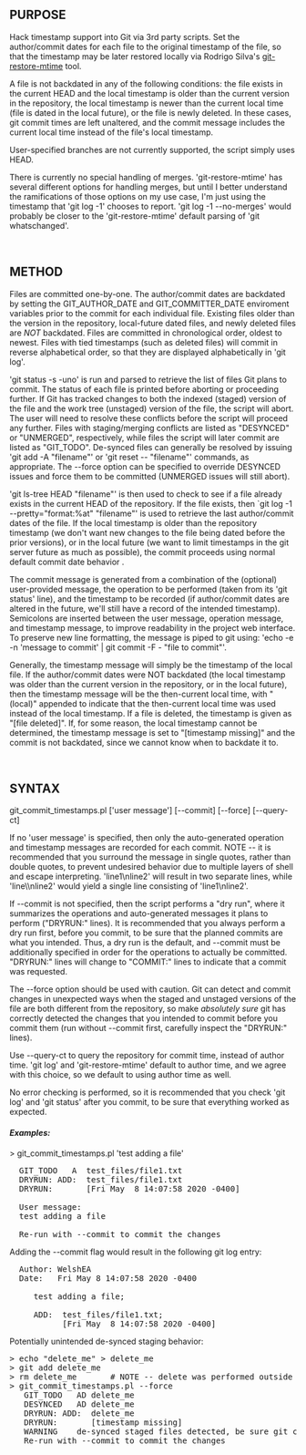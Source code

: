 ## PURPOSE

Hack timestamp support into Git via 3rd party scripts.  Set the author/commit
dates for each file to the original timestamp of the file, so that the
timestamp may be later restored locally via Rodrigo Silva's
[git-restore-mtime](https://github.com/MestreLion/git-tools) tool.

A file is not backdated in any of the following conditions: the file exists in
the current HEAD and the local timestamp is older than the current version in
the repository, the local timestamp is newer than the current local time (file
is dated in the local future), or the file is newly deleted.  In these cases,
git commit times are left unaltered, and the commit message includes the
current local time instead of the file's local timestamp.

User-specified branches are not currently supported, the script simply
uses HEAD.

There is currently no special handling of merges.  'git-restore-mtime' has
several different options for handling merges, but until I better understand
the ramifications of those options on my use case, I'm just using the timestamp
that 'git log -1' chooses to report.  'git log -1 --no-merges' would probably
be closer to the 'git-restore-mtime' default parsing of 'git whatschanged'.

<BR>



## METHOD

Files are committed one-by-one.  The author/commit dates are backdated by
setting the GIT_AUTHOR_DATE and GIT_COMMITTER_DATE enviroment variables prior
to the commit for each individual file.  Existing files older than the version
in the repository, local-future dated files, and newly deleted files are *NOT*
backdated.  Files are committed in chronological order, oldest to newest.
Files with tied timestamps (such as deleted files) will commit in reverse
alphabetical order, so that they are displayed alphabetically in 'git log'.

'git status -s -uno' is run and parsed to retrieve the list of files Git plans
to commit.  The status of each file is printed before aborting or proceeding
further.  If Git has tracked changes to both the indexed (staged) version of
the file and the work tree (unstaged) version of the file, the script will
abort.  The user will need to resolve these conflicts before the script will
proceed any further.  Files with staging/merging conflicts are listed as
"DESYNCED" or "UNMERGED", respectively, while files the script will later
commit are listed as "GIT_TODO".  De-synced files can generally be resolved
by issuing 'git add -A "filename"' or 'git reset -- "filename"' commands, as
appropriate.  The --force option can be specified to override DESYNCED issues
and force them to be committed (UNMERGED issues will still abort).

'git ls-tree HEAD "filename"' is then used to check to see if a file already
exists in the current HEAD of the repository.  If the file exists, then
`git log -1 --pretty="format:%at" "filename"' is used to retrieve the last
author/commit dates of the file.  If the local timestamp is older than the
repository timestamp (we don't want new changes to the file being dated before
the prior versions), or in the local future (we want to limit timestamps in
the git server future as much as possible), the commit proceeds using normal
default commit date behavior .

The commit message is generated from a combination of the (optional)
user-provided message, the operation to be performed (taken from its 'git
status' line), and the timestamp to be recorded (if author/commit dates are
altered in the future, we'll still have a record of the intended timestamp).
Semicolons are inserted between the user message, operation message, and
timestamp message, to improve readability in the project web interface.  To
preserve new line formatting, the message is piped to git using:
'echo -e -n 'message to commit' | git commit -F - "file to commit"'.

Generally, the timestamp message will simply be the timestamp of the local
file.  If the author/commit dates were NOT backdated (the local timestamp was
older than the current version in the repository, or in the local future),
then the timestamp message will be the then-current local time, with
" (local)" appended to indicate that the then-current local time was used
instead of the local timestamp.  If a file is deleted, the timestamp is given
as "[file deleted]".  If, for some reason, the local timestamp cannot be
determined, the timestamp message is set to "[timestamp missing]" and the
commit is not backdated, since we cannot know when to backdate it to.

<BR>



## SYNTAX

git_commit_timestamps.pl ['user message'] [--commit] [--force] [--query-ct]

If no 'user message' is specified, then only the auto-generated operation
and timestamp messages are recorded for each commit.  NOTE -- it is
recommended that you surround the message in single quotes, rather than
double quotes, to prevent undesired behavior due to multiple layers of
shell and escape interpreting.  'line1\nline2' will result in two separate
lines, while 'line\\\\nline2' would yield a single line consisting of
'line1\nline2'.

If --commit is not specified, then the script performs a "dry run", where
it summarizes the operations and auto-generated messages it plans to perform
("DRYRUN:" lines).  It is recommended that you always perform a dry run first,
before you commit, to be sure that the planned commits are what you intended.
Thus, a dry run is the default, and --commit must be additionally specified in
order for the operations to actually be committed.  "DRYRUN:" lines will
change to "COMMIT:" lines to indicate that a commit was requested.

The --force option should be used with caution.  Git can detect and commit
changes in unexpected ways when the staged and unstaged versions of the file
are both different from the repository, so make *absolutely sure* git has
correctly detected the changes that you intended to commit before you commit
them (run without --commit first, carefully inspect the "DRYRUN:" lines).

Use --query-ct to query the repository for commit time, instead of author
time.  'git log' and 'git-restore-mtime' default to author time, and we agree
with this choice, so we default to using author time as well.

No error checking is performed, so it is recommended that you check 'git log'
and 'git status' after you commit, to be sure that everything worked as
expected.


#### _Examples:_

\> git_commit_timestamps.pl 'test adding a file'
<pre>
  GIT_TODO   A  test_files/file1.txt
  DRYRUN: ADD:  test_files/file1.txt
  DRYRUN:       [Fri May  8 14:07:58 2020 -0400]

  User message:
  test adding a file

  Re-run with --commit to commit the changes
</pre>

Adding the --commit flag would result in the following git log entry:

<pre>
  Author: WelshEA <Eric.Welsh@moffitt.org>
  Date:   Fri May 8 14:07:58 2020 -0400

     test adding a file;

     ADD:  test_files/file1.txt;
           [Fri May  8 14:07:58 2020 -0400]
</pre>

Potentially unintended de-synced staging behavior:

<pre>
> echo "delete_me" > delete_me
> git add delete_me
> rm delete_me       # NOTE -- delete was performed outside of 'git rm'
> git_commit_timestamps.pl --force
   GIT_TODO   AD delete_me
   DESYNCED   AD delete_me
   DRYRUN: ADD:  delete_me
   DRYRUN:       [timestamp missing]
   WARNING    de-synced staged files detected, be sure git commits as intended
   Re-run with --commit to commit the changes
</pre>
